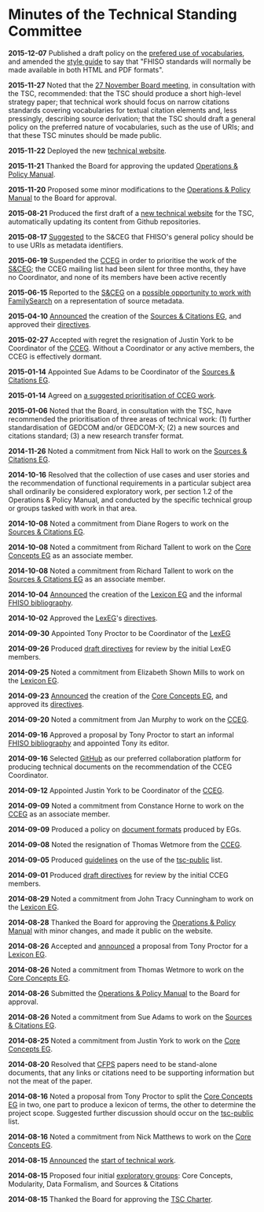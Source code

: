 Minutes of the Technical Standing Committee
===========================================

**2015-12-07** Published a draft policy on the [prefered use of
vocabularies](/policies/vocabularies), and amended the [style
guide](/policies/style) to say that "FHISO standards will normally be
made available in both HTML and PDF formats".

**2015-11-27** Noted that the [27 November Board
meeting](/aboutfhiso/fhiso-board/minutes/2015-11-27/), in consultation
with the TSC, recommended: that the TSC should produce a short high-level
strategy paper; that technical work should focus on narrow citations
standards covering vocabularies for textual citation elements and, less
pressingly, describing source derivation; that the TSC should draft
a general policy on the preferred nature of vocabularies, such as the
use of URIs; and that these TSC minutes should be made public.

**2015-11-22** Deployed the new [technical
website](http://tech.fhiso.org/).

**2015-11-21** Thanked the Board for approving the updated [Operations &
Policy Manual](/opm).

**2015-11-20** Proposed some minor modifications to the [Operations &
Policy Manual](/opm) to the Board for approval.

**2015-08-21** Produced the first draft of a [new technical
website](http://tech.fhiso.org/) for the TSC, automatically updating its
content from Github repositories.

**2015-08-17**
[Suggested](/pipermail/sources-citations_fhiso.org/2015-August/000289.html)
to the S&CEG that FHISO's general policy should be to use URIs as
metadata identifiers.

**2015-06-19** Suspended the [CCEG](/egs#core) in order to
prioritise the work of the [S&CEG](/egs#sources); the CCEG mailing
list had been silent for three months, they have no Coordinator, and
none of its members have been active recently

**2015-06-15** Reported to the [S&CEG](/egs#sources) on a [possible
opportunity to work with
FamilySearch](/pipermail/sources-citations_fhiso.org/2015-June/000194.html)
on a representation of source metadata.

**2015-04-10**
[Announced](/pipermail/tsc-announce_fhiso.org/2015-April/000004.html)
the creation of the [Sources & Citations EG](/egs#sources), and
approved their [directives](/sceg-directives).

**2015-02-27** Accepted with regret the resignation of Justin York to be
Coordinator of the [CCEG](/egs#core). Without a Coordinator or any
active members, the CCEG is effectively dormant.

**2015-01-14** Appointed Sue Adams to be Coordinator of the [Sources &
Citations EG](/egs#sources).

**2015-01-14** Agreed on [a suggested prioritisation of CCEG
work](/pipermail/core-concepts_fhiso.org/2015-January/000254.html).

**2015-01-06** Noted that the Board, in consultation with the TSC, have
recommended the prioritisation of three areas of technical work: (1)
further standardisation of GEDCOM and/or GEDCOM-X; (2) a new sources and
citations standard; (3) a new research transfer format. 

**2014-11-26** Noted a commitment from Nick Hall to work on the [Sources
& Citations EG](/egs#sources).

**2014-10-16** Resolved that the collection of use cases and user
stories and the recommendation of functional requirements in a
particular subject area shall ordinarily be considered exploratory work,
per section 1.2 of the Operations & Policy Manual, and conducted by the
specific technical group or groups tasked with work in that area.

**2014-10-08** Noted a commitment from Diane Rogers to work on the
[Sources & Citations EG](/egs#sources).

**2014-10-08** Noted a commitment from Richard Tallent to work on the
[Core Concepts EG](/egs#core) as an associate member.

**2014-10-08** Noted a commitment from Richard Tallent to work on the
[Sources & Citations EG](/egs#sources) as an associate member.

**2014-10-04**
[Announced](/pipermail/tsc-announce_fhiso.org/2014-October/000003.html)
the creation of the [Lexicon EG](/egs#lex) and the informal [FHISO
bibliography](https://github.com/fhiso/bibliography).

**2014-10-02** Approved the [LexEG](/egs#lex)'s
[directives](/sceg-directives).

**2014-09-30** Appointed Tony Proctor to be Coordinator of the
[LexEG](/egs#lex) 

**2014-09-26** Produced [draft
directives](https://github.com/fhiso/tsc-governance/blob/master/LexEG/directives.md)
for review by the initial LexEG members.

**2014-09-25** Noted a commitment from Elizabeth Shown Mills to work on
the [Lexicon EG](/egs#lex).

**2014-09-23**
[Announced](/pipermail/tsc-public_fhiso.org/2014-September/000598.html)
the creation of the [Core Concepts EG](/egs#core), and approved its
[directives](/cceg-directives).

**2014-09-20** Noted a commitment from Jan Murphy to work on the
[CCEG](/egs#core).

**2014-09-16** Approved a proposal by Tony Proctor to start an informal
[FHISO bibliography](https://github.com/fhiso/bibliography) and
appointed Tony its editor.

**2014-09-16** Selected [GitHub](https://github.com/fhiso) as our
preferred collaboration platform for producing technical documents on
the recommendation of the CCEG Coordinator.

**2014-09-12** Appointed Justin York to be Coordinator of the
[CCEG](/egs#core).

**2014-09-09** Noted a commitment from Constance Horne to work on the
[CCEG](/egs#core) as an associate member.

**2014-09-09** Produced a policy on [document
formats](http://fhiso.org/technical-style-guide/) produced by EGs.

**2014-09-08** Noted the resignation of Thomas Wetmore from the
[CCEG](/egs#core).

**2014-09-05** Produced
[guidelines](/pipermail/tsc-public_fhiso.org/2014-September/000296.html)
on the use of the [tsc-public](/mailman/listinfo/tsc-public_fhiso.org)
list. 

**2014-09-01** Produced [draft
directives](/pipermail/core-concepts_fhiso.org/2014-September/000000.html)
for review by the initial CCEG members. 

**2014-08-29** Noted a commitment from John Tracy Cunningham to work on
the [Lexicon EG](/egs#lex). 

**2014-08-28** Thanked the Board for approving the [Operations & Policy
Manual](/opm) with minor changes, and made it public on the website.

**2014-08-26** Accepted and
[announced](/pipermail/tsc-announce_fhiso.org/2014-August/000001.html) a
proposal from Tony Proctor for a [Lexicon EG](/egs#lex).

**2014-08-26** Noted a commitment from Thomas Wetmore to work on the
[Core Concepts EG](/egs#core).

**2014-08-26** Submitted the [Operations & Policy Manual](/opm) to the
Board for approval.

**2014-08-26** Noted a commitment from Sue Adams to work on the [Sources
& Citations EG](/egs#sources). 

**2014-08-25** Noted a commitment from Justin York to work on the [Core
Concepts EG](/egs#core).

**2014-08-20** Resolved that [CFPS](/call-for-papers/) papers need to be
stand-alone documents, that any links or citations need to be supporting
information but not the meat of the paper.

**2014-08-16** Noted a proposal from Tony Proctor to split the [Core
Concepts EG](/egs#core) in two, one part to produce a lexicon of terms,
the other to determine the project scope. Suggested further discussion
should occur on the [tsc-public](/mailman/listinfo/tsc-public_fhiso.org)
list.

**2014-08-16** Noted a commitment from Nick Matthews to work on the
[Core Concepts EG](/egs#core). 

**2014-08-15**
[Announced](/pipermail/tsc-announce_fhiso.org/2014-August/000000.html)
the [start of technical
work](http://fhiso.org/2014/08/technical-work-begins-at-fhiso/).

**2014-08-15** Proposed four initial [exploratory groups](/egs):
Core Concepts, Modularity, Data Formalism, and Sources & Citations

**2014-08-15** Thanked the Board for approving the [TSC
Charter](/charter).

